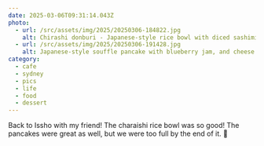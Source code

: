 ```yaml
---
date: 2025-03-06T09:31:14.043Z
photo:
  - url: /src/assets/img/2025/20250306-184822.jpg
    alt: Chirashi donburi - Japanese-style rice bowl with diced sashimi
  - url: /src/assets/img/2025/20250306-191428.jpg
    alt: Japanese-style souffle pancake with blueberry jam, and cheese cream.
category:
  - cafe
  - sydney
  - pics
  - life
  - food
  - dessert
---
```


Back to Issho with my friend! The charaishi rice bowl was so good! The pancakes were great as well, but we were too full by the end of it. 🥲
